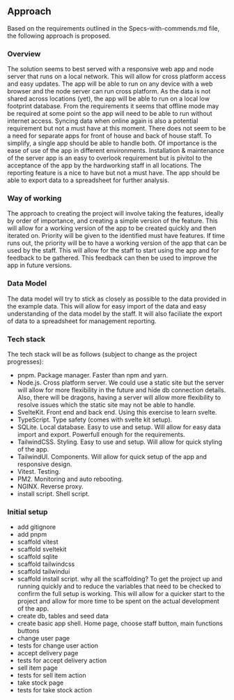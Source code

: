 ## Approach
Based on the requirements outlined in the Specs-with-commends.md file, the following approach is proposed.
### Overview
The solution seems to best served with a responsive web app and node server that runs on a local network.
This will allow for cross platform access and easy updates.
The app will be able to run on any device with a web browser and the node server can run cross platform.
As the data is not shared across locations (yet), the app will be able to run on a local low footprint database.
From the requirements it seems that offline mode may be required at some point so the app will need to be able to run without internet access. Syncing data when online again is also a potential requirement but not a must have at this moment.
There does not seem to be a need for separate apps for front of house and back of house staff. To simplify, a single app should be able to handle both.
Of importance is the ease of use of the app in different environments.
Installation & maintenance of the server app is an easy to overlook requirement but is pivitol to the acceptance of the app by the hardworking staff in all locations.
The reporting feature is a nice to have but not a must have. The app should be able to export data to a spreadsheet for further analysis.

### Way of working
The approach to creating the project will involve taking the features, ideally by order of importance, and creating a simple version of the feature. This will allow for a working version of the app to be created quickly and then iterated on. Priority will be given to the identified must have features.
If time runs out, the priority will be to have a working version of the app that can be used by the staff. This will allow for the staff to start using the app and for feedback to be gathered. This feedback can then be used to improve the app in future versions.

### Data Model
The data model will try to stick as closely as possible to the data provided in the example data. This will allow for easy import of the data and easy understanding of the data model by the staff.
It will also faciliate the export of data to a spreadsheet for management reporting.


### Tech stack
The tech stack will be as follows (subject to change as the project progresses):
- pnpm. Package manager. Faster than npm and yarn.
- Node.js. Cross platform server. We could use a static site but the server will allow for more flexibility in the future and hide db connection details. Also, there will be dragons, having a server will allow more flexibility to resolve issues which the static site may not be able to handle.
- SvelteKit. Front end and back end. Using this exercise to learn svelte.
- TypeScript. Type safety (comes with svelte kit setup).
- SQLite. Local database. Easy to use and setup. Will allow for easy data import and export. Powerfull enough for the requirements.
- TailwindCSS. Styling. Easy to use and setup. Will allow for quick styling of the app.
- TailwindUI. Components. Will allow for quick setup of the app and responsive design.
- Vitest. Testing.
- PM2. Monitoring and auto rebooting.
- NGINX. Reverse proxy.
- install script. Shell script.


### Initial setup
- add gitignore
- add pnpm
- scaffold vitest
- scaffold sveltekit
- scaffold sqlite
- scaffold tailwindcss
- scaffold tailwindui
- scaffold install script. why all the scaffolding? To get the project up and running quickly and to reduce the variables that need to be checked to confirm the full setup is working. This will allow for a quicker start to the project and allow for more time to be spent on the actual development of the app.
- create db, tables and seed data
- create basic app shell. Home page, choose staff button, main functions buttons
- change user page
- tests for change user action
- accept delivery page
- tests for accept delivery action
- sell item page
- tests for sell item action
- take stock page
- tests for take stock action